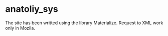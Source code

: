 # anatoliy_sys
The site has been writted using the library Materialize.
Request to XML work only in Mozila.
